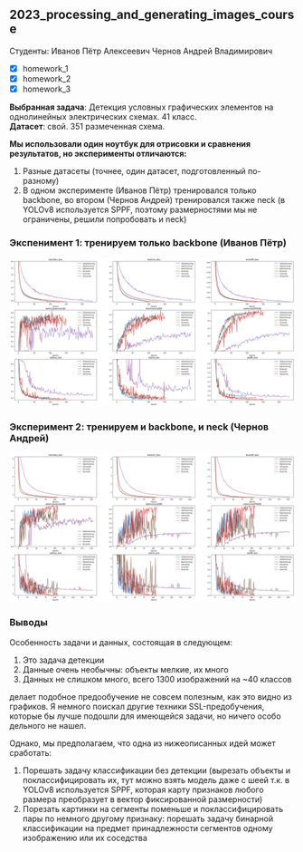 ## 2023_processing_and_generating_images_course

Студенты:
Иванов Пётр Алексеевич
Чернов Андрей Владимирович 

- [x] homework_1
- [x] homework_2
- [x] homework_3

**Выбранная задача**: Детекция условных графических элементов на однолинейных электрических схемах. 41 класс.  
**Датасет**: свой. 351 размеченная схема.

**Мы использовали один ноутбук для отрисовки и сравнения результатов, но эксперименты отличаются:**
1. Разные датасеты (точнее, один датасет, подготовленный по-разному)
2. В одном эксперименте (Иванов Пётр) тренировался только backbone, во втором (Чернов Андрей) тренировался также neck (в YOLOv8 используется SPPF, поэтому размерностями мы не ограничены, решили попробовать и neck)



### Экспенимент 1: тренируем только backbone (Иванов Пётр)

![img.png](img.png)

### Эксперимент 2: тренируем и backbone, и neck (Чернов Андрей)

![img_1.png](img_1.png)

### Выводы

Особенность задачи и данных, состоящая в следующем:

1. Это задача детекции
2. Данные очень необычны: объекты мелкие, их много
3. Данных не слишком много, всего 1300 изображений на ~40 классов 

делает подобное предообучение не совсем полезным, как это видно из графиков. Я немного поискал другие техники SSL-предобучения, которые бы лучше подошли для имеющейся задачи, но ничего особо дельного не нашел.

Однако, мы предполагаем, что одна из нижеописанных идей может сработать:

1. Порешать задачу классификации без детекции (вырезать объекты и поклассифицировать их, тут можно взять модель даже с шеей т.к. в YOLOv8 используется SPPF, которая карту признаков любого размера преобразует в вектор фиксированной размерности)
2. Порезать картинки на сегменты поменьше и поклассифицировать пары по немного другому признаку: порешать задачу бинарной классификации на предмет принадлежности сегментов одному изображению или их соседства
